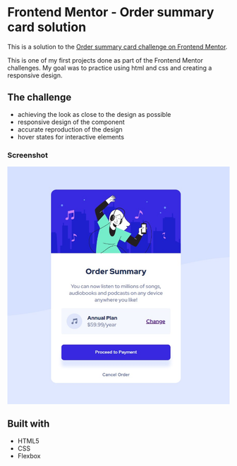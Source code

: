 # Frontend Mentor - Order summary card solution

This is a solution to the [Order summary card challenge on Frontend Mentor](https://www.frontendmentor.io/challenges/order-summary-component-QlPmajDUj). 

This is one of my first projects done as part of the Frontend Mentor challenges. My goal was to practice using html and css and creating a responsive design.

## The challenge

- achieving the look as close to the design as possible
- responsive design of the component
- accurate reproduction of the design
- hover states for interactive elements

### Screenshot

![](./screenshot.jpg)

## Built with

- HTML5
- CSS 
- Flexbox

